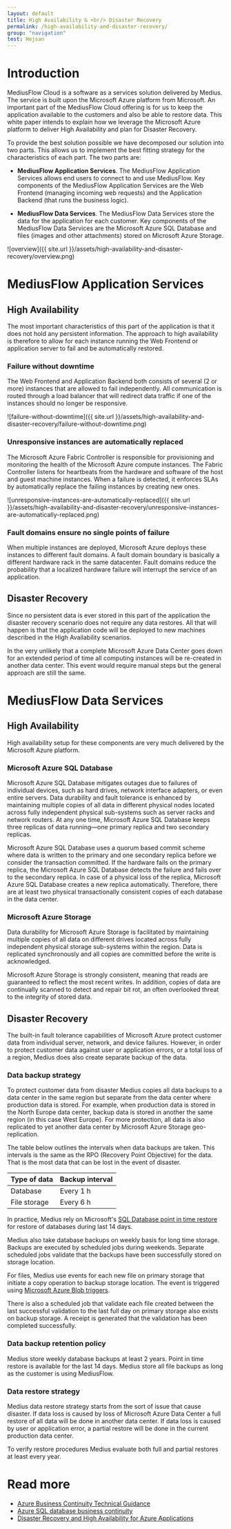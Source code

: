 ```yaml
---
layout: default
title: High Availability & <br/> Disaster Recovery
permalink: /high-availability-and-disaster-recovery/
group: "navigation"
test: Hejsan
---
```


# Introduction
MediusFlow Cloud is a software as a services solution delivered by Medius. The service is built upon the Microsoft Azure platform from Microsoft. An important part of the MediusFlow Cloud offering is for us to keep the application available to the customers and also be able to restore data. This white paper intends to explain how we leverage the Microsoft Azure platform to deliver High Availability and plan for Disaster Recovery. 

To provide the best solution possible we have decomposed our solution into two parts. This allows us to implement the best fitting strategy for the characteristics of each part. The two parts are:

- **MediusFlow Application Services**. The MediusFlow Application Services allows end users to connect to and use MediusFlow. Key components of the MediusFlow Application Services are the Web Frontend (managing incoming web requests) and the Application Backend (that runs the business logic).
 
- **MediusFlow Data Services**. The MediusFlow Data Services store the data for the application for each customer. Key components of the MediusFlow Data Services are the Microsoft Azure SQL Database and files (images and other attachments) stored on Microsoft Azure Storage.

![overview]({{ site.url }}/assets/high-availability-and-disaster-recovery/overview.png)


# MediusFlow Application Services


## High Availability
The most important characteristics of this part of the application is that it does not hold any persistent information. The approach to high availability is therefore to allow for each instance running the Web Frontend or application server to fail and be automatically restored. 

### Failure without downtime
The Web Frontend and Application Backend both consists of several (2 or more) instances that are allowed to fail independently. All communication is routed through a load balancer that will redirect data traffic if one of the instances should no longer be responsive. 

![failure-without-downtime]({{ site.url }}/assets/high-availability-and-disaster-recovery/failure-without-downtime.png)

### Unresponsive instances are automatically replaced
The Microsoft Azure Fabric Controller is responsible for provisioning and monitoring the health of the Microsoft Azure compute instances. The Fabric Controller listens for heartbeats from the hardware and software of the host and guest machine instances. When a failure is detected, it enforces SLAs by automatically replace the failing instances by creating new ones. 

![unresponsive-instances-are-automatically-replaced]({{ site.url }}/assets/high-availability-and-disaster-recovery/unresponsive-instances-are-automatically-replaced.png)

### Fault domains ensure no single points of failure
When multiple instances are deployed, Microsoft Azure deploys these instances to different fault domains. A fault domain boundary is basically a different hardware rack in the same datacenter. Fault domains reduce the probability that a localized hardware failure will interrupt the service of an application.

## Disaster Recovery
Since no persistent data is ever stored in this part of the application the disaster recovery scenario does not require any data restores. All that will happen is that the application code will be deployed to new machines described in the High Availability scenarios.

In the very unlikely that a complete Microsoft Azure Data Center goes down for an extended period of time all computing instances will be re-created in another data center. This event would require manual steps but the general approach are still the same.

# MediusFlow Data Services

## High Availability
High availability setup for these components are very much delivered by the Microsoft Azure platform.

### Microsoft Azure SQL Database
Microsoft Azure SQL Database mitigates outages due to failures of individual devices, such as hard drives, network interface adapters, or even entire servers. Data durability and fault tolerance is enhanced by maintaining multiple copies of all data in different physical nodes located across fully independent physical sub-systems such as server racks and network routers. At any one time, Microsoft Azure SQL Database keeps three replicas of data running—one primary replica and two secondary replicas.

Microsoft Azure SQL Database uses a quorum based commit scheme where data is written to the primary and one secondary replica before we consider the transaction committed. If the hardware fails on the primary replica, the Microsoft Azure SQL Database detects the failure and fails over to the secondary replica. In case of a physical loss of the replica, Microsoft Azure SQL Database creates a new replica automatically. Therefore, there are at least two physical transactionally consistent copies of each database in the data center. 

### Microsoft Azure Storage
Data durability for Microsoft Azure Storage is facilitated by maintaining multiple copies of all data on different drives located across fully independent physical storage sub-systems within the region. Data is replicated synchronously and all copies are committed before the write is acknowledged. 

Microsoft Azure Storage is strongly consistent, meaning that reads are guaranteed to reflect the most recent writes. In addition, copies of data are continually scanned to detect and repair bit rot, an often overlooked threat to the integrity of stored data. 

## Disaster Recovery
The built-in fault tolerance capabilities of Microsoft Azure protect customer data from individual server, network, and device failures. However, in order to protect customer data against user or application errors, or a total loss of a region, Medius does also create separate backup of the data. 

### Data backup strategy
To protect customer data from disaster Medius copies all data backups to a data center in the same region but separate from the data center where production data is stored. For example, when production data is stored in the North Europe data center, backup data is stored in another the same region (in this case West Europe). For more protection, all data is also replicated to yet another data center by Microsoft Azure Storage geo-replication. 

The table below outlines the intervals when data backups are taken. This intervals is the same as the RPO (Recovery Point Objective) for the data. That is the most data that can be lost in the event of disaster. 

| Type of data    | Backup interval    |
|-------------|---------------|
| Database | Every 1 h |
| File storage | Every 6 h |

In practice, Medius rely on Microsoft's [SQL Database point in time restore](https://azure.microsoft.com/en-us/documentation/articles/sql-database-point-in-time-restore/) for restore of databases during last 14 days.

Medius also take database backups on weekly basis for long time storage. Backups are executed by scheduled jobs during weekends. Separate scheduled jobs validate that the backups have been successfully stored on storage location.

For files, Medius use events for each new file on primary storage that initiate a copy operation to backup storage location. The event is triggered using 
[Microsoft Azure Blob triggers](https://azure.microsoft.com/sv-se/documentation/articles/websites-dotnet-webjobs-sdk-storage-blobs-how-to/).

There is also a scheduled job that validate each file created between the last successful validation to the last full day on primary storage also exists on backup storage. A receipt is generated that the validation has been completed successfully.

### Data backup retention policy
Medius store weekly database backups at least 2 years. Point in time restore is available for the last 14 days.
Medius store all file backups as long as the customer is using MediusFlow.

### Data restore strategy
Medius data restore strategy starts from the sort of issue that cause disaster. If data loss is caused by loss of Microsoft Azure Data Center a full restore of all data will be done in another data center. If data loss is caused by user or application error, a partial restore will be done in the current production data center. 

To verify restore procedures Medius evaluate both full and partial restores at least every year.

# Read more

- [Azure Business Continuity Technical Guidance](http://msdn.microsoft.com/en-us/library/windowsazure/hh873027.aspx)
- [Azure SQL database business continuity](http://msdn.microsoft.com/en-us/library/hh852669.aspx)
- [Disaster Recovery and High Availability for Azure Applications](http://msdn.microsoft.com/en-us/library/windowsazure/dn251004.aspx)